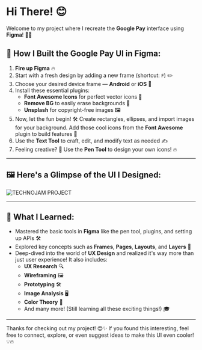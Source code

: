 # Hi There! 😊

Welcome to my project where I recreate the **Google Pay** interface using **Figma**! 🎨✨

## 🚀 How I Built the Google Pay UI in Figma:

1. **Fire up Figma** 🔥  
2. Start with a fresh design by adding a new frame (shortcut: `F`) ✏️  
3. Choose your desired device frame — **Android** or **iOS** 📱  
4. Install these essential plugins:
   - **Font Awesome Icons** for perfect vector icons 🎯
   - **Remove BG** to easily erase backgrounds 🔄
   - **Unsplash** for copyright-free images 🖼️  
5. Now, let the fun begin! 🛠️ Create rectangles, ellipses, and import images for your background. Add those cool icons from the **Font Awesome** plugin to build features 🧩  
6. Use the **Text Tool** to craft, edit, and modify text as needed ✍️  
7. Feeling creative? 🎨 Use the **Pen Tool** to design your own icons! 🔥  

---

## 🖼️ Here's a Glimpse of the UI I Designed:

![TECHNOJAM PROJECT](https://github.com/user-attachments/assets/6c09233b-1d8d-4a69-83df-6bd2a617e775)

---

## 🌟 What I Learned:

- Mastered the basic tools in **Figma** like the pen tool, plugins, and setting up APIs 🛠️  
- Explored key concepts such as **Frames**, **Pages**, **Layouts**, and **Layers** 🧱  
- Deep-dived into the world of **UX Design** and realized it's way more than just user experience! It also includes:
   - **UX Research** 🔍
   - **Wireframing** 🖼️
   - **Prototyping** 🛠️
   - **Image Analysis** 🖥️
   - **Color Theory** 🎨
   - And many more! (Still learning all these exciting things!) 🎓  

---

Thanks for checking out my project! 😊✨ If you found this interesting, feel free to connect, explore, or even suggest ideas to make this UI even cooler! 💡🔥
